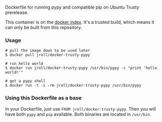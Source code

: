Dockerfile for running pypy and compatible pip on Ubuntu Trusty prerelease.

This container is on the [docker
index](https://index.docker.io/u/jroll/docker-trusty-pypy/).
It's a trusted build, which means it can only be built from this
repository.

### Usage

```shell
# pull the image down to be used later
$ docker pull jroll/docker-trusty-pypy

# run hello world
$ docker run jroll/docker-trusty-pypy /usr/bin/pypy -c "print 'hello world!'"

# get a pypy shell
$ docker run -t -i -rm jroll/docker-trusty-pypy /usr/bin/pypy
```

### Using this Dockerfile as a base

In your Dockerfile, just use `FROM jroll/docker-trusty-pypy`. Then you
will have both `pypy` and `pip` available. Both binaries are located in
`/usr/bin`.
